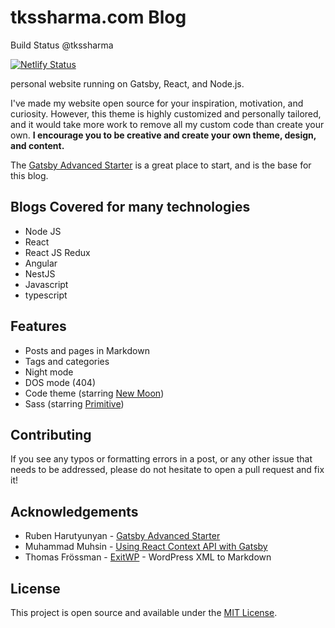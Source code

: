 # tkssharma.com Blog

Build Status @tkssharma

[![Netlify Status](https://api.netlify.com/api/v1/badges/f6d221bb-82d6-4dc2-b28c-5366b5856400/deploy-status)](https://app.netlify.com/sites/xenodochial-johnson-42b1cc/deploys)

personal website running on Gatsby, React, and Node.js.

I've made my website open source for your inspiration, motivation, and curiosity. However, this theme is highly customized and personally tailored, and it would take more work to remove all my custom code than create your own. **I encourage you to be creative and create your own theme, design, and content.**

The [Gatsby Advanced Starter](https://github.com/vagr9k/gatsby-advanced-starter/) is a great place to start, and is the base for this blog.

## Blogs Covered for many technologies 

- Node JS
- React 
- React JS Redux
- Angular
- NestJS
- Javascript
- typescript

## Features

- Posts and pages in Markdown
- Tags and categories
- Night mode
- DOS mode (404)
- Code theme (starring [New Moon](https://tkssharma.github.io/new-moon))
- Sass (starring [Primitive](https://tkssharma.github.io/primitive))

## Contributing

If you see any typos or formatting errors in a post, or any other issue that needs to be addressed, please do not hesitate to open a pull request and fix it!

## Acknowledgements

- Ruben Harutyunyan - [Gatsby Advanced Starter](https://github.com/vagr9k/gatsby-advanced-starter/)
- Muhammad Muhsin - [Using React Context API with Gatsby](https://www.gatsbyjs.org/blog/2019-01-31-using-react-context-api-with-gatsby/)
- Thomas Frössman - [ExitWP](https://github.com/thomasf/exitwp) - WordPress XML to Markdown


## License

This project is open source and available under the [MIT License](LICENSE).
